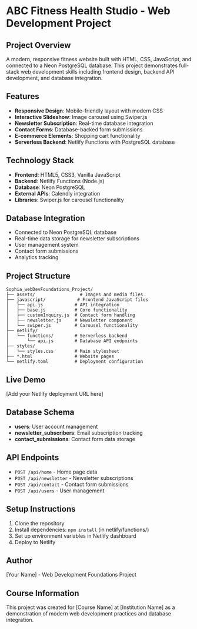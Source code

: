 # ABC Fitness Health Studio - Web Development Project

## Project Overview
A modern, responsive fitness website built with HTML, CSS, JavaScript, and connected to a Neon PostgreSQL database. This project demonstrates full-stack web development skills including frontend design, backend API development, and database integration.

## Features
- **Responsive Design**: Mobile-friendly layout with modern CSS
- **Interactive Slideshow**: Image carousel using Swiper.js
- **Newsletter Subscription**: Real-time database integration
- **Contact Forms**: Database-backed form submissions
- **E-commerce Elements**: Shopping cart functionality
- **Serverless Backend**: Netlify Functions with PostgreSQL database

## Technology Stack
- **Frontend**: HTML5, CSS3, Vanilla JavaScript
- **Backend**: Netlify Functions (Node.js)
- **Database**: Neon PostgreSQL
- **External APIs**: Calendly integration
- **Libraries**: Swiper.js for carousel functionality

## Database Integration
- Connected to Neon PostgreSQL database
- Real-time data storage for newsletter subscriptions
- User management system
- Contact form submissions
- Analytics tracking

## Project Structure
```
Sophia_webDevFoundations_Project/
├── assets/                 # Images and media files
├── javascript/            # Frontend JavaScript files
│   ├── api.js            # API integration
│   ├── base.js           # Core functionality
│   ├── customInquiry.js  # Contact form handling
│   ├── newsletter.js     # Newsletter component
│   └── swiper.js         # Carousel functionality
├── netlify/
│   └── functions/        # Serverless backend
│       └── api.js        # Database API endpoints
├── styles/
│   └── styles.css        # Main stylesheet
├── *.html                # Website pages
└── netlify.toml          # Deployment configuration
```

## Live Demo
[Add your Netlify deployment URL here]

## Database Schema
- **users**: User account management
- **newsletter_subscribers**: Email subscription tracking
- **contact_submissions**: Contact form data storage

## API Endpoints
- `POST /api/home` - Home page data
- `POST /api/newsletter` - Newsletter subscriptions
- `POST /api/contact` - Contact form submissions
- `POST /api/users` - User management

## Setup Instructions
1. Clone the repository
2. Install dependencies: `npm install` (in netlify/functions/)
3. Set up environment variables in Netlify dashboard
4. Deploy to Netlify

## Author
[Your Name] - Web Development Foundations Project

## Course Information
This project was created for [Course Name] at [Institution Name] as a demonstration of modern web development practices and database integration.
